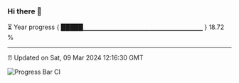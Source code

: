 ### Hi there 👋

⏳ Year progress { █████▁▁▁▁▁▁▁▁▁▁▁▁▁▁▁▁▁▁▁▁▁▁▁▁▁ } 18.72 %

---

⏰ Updated on Sat, 09 Mar 2024 12:16:30 GMT

![Progress Bar CI](https://github.com/liununu/liununu/workflows/Progress%20Bar%20CI/badge.svg)
